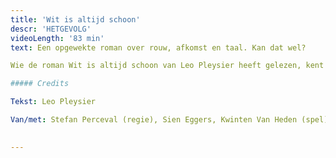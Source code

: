 ```yaml
---
title: 'Wit is altijd schoon'
descr: 'HETGEVOLG'
videoLength: '83 min'
text: Een opgewekte roman over rouw, afkomst en taal. Kan dat wel?

Wie de roman Wit is altijd schoon van Leo Pleysier heeft gelezen, kent het antwoord. In een buitengewone heldere en lichtvoetige taal beschrijft Pleysier de complexe gevoelens van een zoon voor zijn overleden moeder, die hem heel lang bedolven heeft onder haar gepraat. Het levert een warm en liefdevol portret op van de moeder. Na het succes van U bent mijn moeder gaan Stefan Perceval en Sien Eggers opnieuw samen aan de slag met een beklijvende tekst over afscheid en ontdekken, over samen en alleen.

##### Credits

Tekst: Leo Pleysier

Van/met: Stefan Perceval (regie), Sien Eggers, Kwinten Van Heden (spel) en Jan Strobbe (scenografie)

‍
---
```

